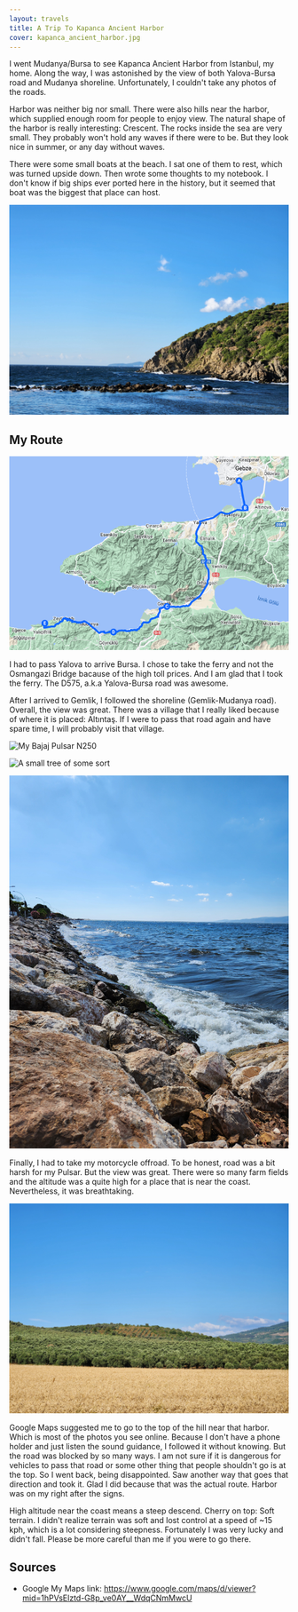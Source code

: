 ```yaml
---
layout: travels
title: A Trip To Kapanca Ancient Harbor
cover: kapanca_ancient_harbor.jpg
---
```


I went Mudanya/Bursa to see Kapanca Ancient Harbor from Istanbul, my home. Along
the way, I was astonished by the view of both Yalova-Bursa road and Mudanya
shoreline. Unfortunately, I couldn't take any photos of the roads.

Harbor was neither big nor small. There were also hills near the harbor, which
supplied enough room for people to enjoy view. The natural shape of the harbor
is really interesting: Crescent. The rocks inside the sea are very small. They
probably won't hold any waves if there were to be. But they look nice in summer,
or any day without waves.

There were some small boats at the beach. I sat one of them to rest, which was
turned upside down. Then wrote some thoughts to my notebook. I don't know if big
ships ever ported here in the history, but it seemed that boat was the biggest
that place can host.

![Harbor](/assets/img/adventures/kapanca-ancient-harbor-trip/kapanca_ancient_harbor.jpg)

## My Route

![Route](/assets/img/adventures/kapanca-ancient-harbor-trip/route.png)

I had to pass Yalova to arrive Bursa. I chose to take the ferry and not the
Osmangazi Bridge bacause of the high toll prices. And I am glad that I took the
ferry. The D575, a.k.a Yalova-Bursa road was awesome.

After I arrived to Gemlik, I followed the shoreline (Gemlik-Mudanya road).
Overall, the view was great. There was a village that I really liked because of
where it is placed: Altıntaş. If I were to pass that road again and have spare
time, I will probably visit that village.

![My Bajaj Pulsar N250](/assets/img/adventures/kapanca-ancient-harbor-trip/20240629_162501.jpg)

![A small tree of some sort](/assets/img/adventures/kapanca-ancient-harbor-trip/20240629_162234.jpg)

![A cord along the way to Mudanya](/assets/img/adventures/kapanca-ancient-harbor-trip/20240629_162441.jpg)

Finally, I had to take my motorcycle offroad. To be honest, road was a bit harsh
for my Pulsar. But the view was great. There were so many farm fields and the
altitude was a quite high for a place that is near the coast. Nevertheless, it
was breathtaking.

![Farming fields near the harbor](/assets/img/adventures/kapanca-ancient-harbor-trip/20240629_182436.jpg)

Google Maps suggested me to go to the top of the hill near that harbor. Which is
most of the photos you see online. Because I don't have a phone holder and just
listen the sound guidance, I followed it without knowing. But the road was
blocked by so many ways. I am not sure if it is dangerous for vehicles to pass
that road or some other thing that people shouldn't go is at the top. So I went
back, being disappointed. Saw another way that goes that direction and took it.
Glad I did because that was the actual route. Harbor was on my right after the
signs.

High altitude near the coast means a steep descend. Cherry on top: Soft terrain.
I didn't realize terrain was soft and lost control at a speed of ~15 kph, which
is a lot considering steepness. Fortunately I was very lucky and didn't fall.
Please be more careful than me if you were to go there.

## Sources

- Google My Maps link: <https://www.google.com/maps/d/viewer?mid=1hPVsElztd-G8p_ve0AY__WdqCNmMwcU>
